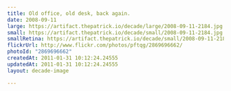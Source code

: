 ```yaml
---
title: Old office, old desk, back again.
date: 2008-09-11
large: https://artifact.thepatrick.io/decade/large/2008-09-11-2184.jpg
small: https://artifact.thepatrick.io/decade/small/2008-09-11-2184.jpg
smallRetina: https://artifact.thepatrick.io/decade/small/2008-09-11-2184@2x.jpg
flickrUrl: http://www.flickr.com/photos/pftqg/2869696662/
photoId: "2869696662"
createdAt: 2011-01-31 10:12:24.24555
updatedAt: 2011-01-31 10:12:24.24555
layout: decade-image

---
```


